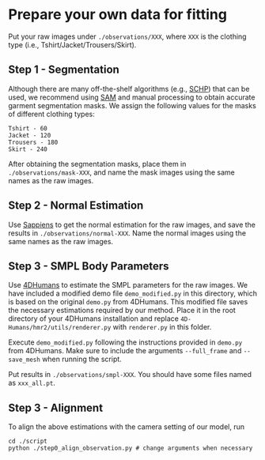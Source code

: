 # Prepare your own data for fitting
Put your raw images under `./observations/XXX`, where `XXX` is the clothing type (i.e., Tshirt/Jacket/Trousers/Skirt).


## Step 1 - Segmentation
Although there are many off-the-shelf algorithms (e.g., [SCHP](https://github.com/GoGoDuck912/Self-Correction-Human-Parsing)) that can be used, we recommend using [SAM](https://github.com/facebookresearch/segment-anything) and manual processing to obtain accurate garment segmentation masks. We assign the following values for the masks of different clothing types:
```
Tshirt - 60
Jacket - 120
Trousers - 180
Skirt - 240
```
After obtaining the segmentation masks, place them in  `./observations/mask-XXX`, and name the mask images using the same names as the raw images.


## Step 2 - Normal Estimation
Use [Sappiens](https://github.com/facebookresearch/sapiens) to get the normal estimation for the raw images, and save the results in `./observations/normal-XXX`. Name the normal images using the same names as the raw images.


## Step 3 - SMPL Body Parameters
Use [4DHumans](https://github.com/shubham-goel/4D-Humans) to estimate the SMPL parameters for the raw images. We have included a modified demo file `demo_modified.py` in this directory, which is based on the original `demo.py` from 4DHumans. This modified file saves the necessary estimations required by our method. Place it in the root directory of your 4DHumans installation and replace `4D-Humans/hmr2/utils/renderer.py` with `renderer.py` in this folder.

Execute `demo_modified.py` following the instructions provided in `demo.py` from 4DHumans. Make sure to include the arguments `--full_frame` and `--save_mesh` when running the script.

Put results in `./observations/smpl-XXX`. You should have some files named as `xxx_all.pt`.

## Step 3 - Alignment
To align the above estimations with the camera setting of our model, run
```
cd ./script
python ./step0_align_observation.py # change arguments when necessary
```